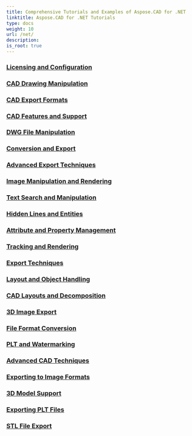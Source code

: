 ```yaml
---
title: Comprehensive Tutorials and Examples of Aspose.CAD for .NET 
linktitle: Aspose.CAD for .NET Tutorials
type: docs
weight: 10
url: /net/
description:
is_root: true
---
```


### [Licensing and Configuration](./licensing-and-configuration/)

### [CAD Drawing Manipulation](./cad-drawing-manipulation/)

### [CAD Export Formats](./cad-export-formats/)

### [CAD Features and Support](./cad-features-and-support/)

### [DWG File Manipulation](./dwg-file-manipulation/)

### [Conversion and Export](./conversion-and-export/)

### [Advanced Export Techniques](./advanced-export-techniques/)

### [Image Manipulation and Rendering](./image-manipulation-and-rendering/)

### [Text Search and Manipulation](./text-search-and-manipulation/)

### [Hidden Lines and Entities](./hidden-lines-and-entities/)

### [Attribute and Property Management](./attribute-and-property-management/)

### [Tracking and Rendering](./tracking-and-rendering/)

### [Export Techniques](./export-techniques/)

### [Layout and Object Handling](./layout-and-object-handling/)

### [CAD Layouts and Decomposition](./cad-layouts-and-decomposition/)

### [3D Image Export](./3d-image-export/)

### [File Format Conversion](./file-format-conversion/)

### [PLT and Watermarking](./plt-and-watermarking/)

### [Advanced CAD Techniques](./advanced-cad-techniques/)

### [Exporting to Image Formats](./exporting-to-image-formats/)

### [3D Model Support](./3d-model-support/)

### [Exporting PLT Files](./exporting-plt-files/)

### [STL File Export](./stl-file-export/)
